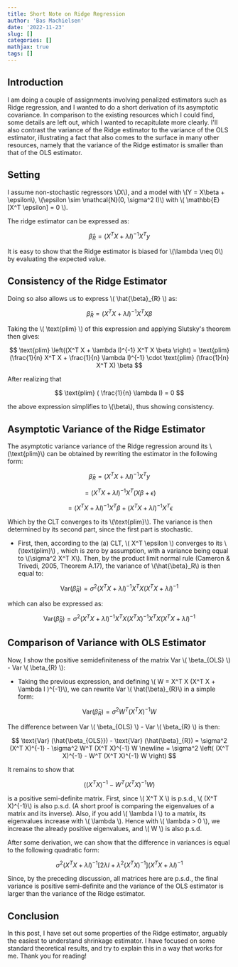 ```yaml
---
title: Short Note on Ridge Regression
author: 'Bas Machielsen'
date: '2022-11-23'
slug: []
categories: []
mathjax: true
tags: []
---
```


## Introduction

I am doing a couple of assignments involving penalized estimators such as Ridge regression, and I wanted to do a short derivation of its asymptotic covariance. In comparison to the existing resources which I could find, some details are left out, which I wanted to recapitulate more clearly. I'll also contrast the variance of the Ridge estimator to the variance of the OLS estimator, illustrating a fact that also comes to the surface in many other resources, namely that the variance of the Ridge estimator is smaller than that of the OLS estimator. 

## Setting

I assume non-stochastic regressors \\(X\\), and a model with \\(Y = X\beta + \epsilon\\), \\(\epsilon \sim \mathcal{N}(0, \sigma^2 I)\\) with \\( \mathbb{E}[X^T \epsilon] = 0 \\). 

The ridge estimator can be expressed as:

$$
\hat{\beta}_{R} = (X^T X + \lambda I)^{-1} X^T y
$$

It is easy to show that the Ridge estimator is biased for \\(\lambda \neq 0\\) by evaluating the expected value.

## Consistency of the Ridge Estimator

Doing so also allows us to express \\( \hat{\beta}_{R} \\) as:

$$
\hat{\beta}_R = (X^T X + \lambda I)^{-1} X^T X \beta
$$

Taking the \\( \text{plim} \\) of this expression and applying Slutsky's theorem then gives:

$$
\text{plim} \left((X^T X + \lambda I)^{-1} X^T X \beta \right) = \text{plim} (\frac{1}{n} X^T X + \frac{1}{n} \lambda I)^{-1} \cdot \text{plim} (\frac{1}{n} X^T X) \beta
$$

After realizing that

$$
\text{plim} ( \frac{1}{n} \lambda I) = 0
$$

the above expression simplifies to \\(\beta\\), thus showing consistency. 


## Asymptotic Variance of the Ridge Estimator

The asymptotic variance variance of the Ridge regression around its \\(\text{plim}\\) can be obtained by rewriting the estimator in the following form:

$$
\hat{\beta}_R = (X^T X + \lambda I)^{-1} X^T y 
$$

$$
= (X^TX + \lambda I)^{-1} X^T (X\beta + \epsilon)
$$

$$
= (X^TX + \lambda I)^{-1} X^T \beta + (X^T X + \lambda I)^{-1} X^T \epsilon
$$

Which by the CLT converges to its \\(\text{plim}\\). The variance is then determined by its second part, since the first part is stochastic. 

- First, then, according to the (a) CLT, \\( X^T \epsilon \\) converges to its \\(\text{plim}\\) , which is zero by assumption, with a variance being equal to \\(\sigma^2 X^T X\\). Then, by the product limit normal rule (Cameron & Trivedi, 2005, Theorem A.17),  the variance of \\(\hat{\beta}_R\\) is then equal to:

$$
\text{Var} (\hat{\beta}_R) = \sigma^2 (X^T X + \lambda I)^{-1} X^T X (X^T X + \lambda I)^{-1}
$$

which can also be expressed as:

$$
\text{Var} (\hat{\beta}_R) = \sigma^2 (X^T X + \lambda I)^{-1} X^T X  (X^T X)^{-1} X^T X (X^T X + \lambda I)^{-1}
$$

## Comparison of Variance with OLS Estimator

Now, I show the positive semidefiniteness of the matrix Var \\( \beta_{OLS} \\) - Var \\( \beta_{R} \\): 

- Taking the previous expression, and defining \\( W = X^T X (X^T X + \lambda I )^{-1}\\), we can rewrite Var \\( \hat{\beta}_{R}\\) in a simple form:

$$
\text{Var} ( \hat{\beta}_{R} ) = \sigma^2 W^T (X^T X)^{-1} W
$$

The difference between Var \\( \beta_{OLS} \\) - Var \\( \beta_{R} \\) is then:

$$
\text{Var} (\hat{\beta_{OLS}}) - \text{Var} (\hat{\beta}_{R}) = \sigma^2 (X^T X)^{-1} - \sigma^2 W^T (X^T X)^{-1} W \newline
= \sigma^2 \left( (X^T X)^{-1} - W^T (X^T X)^{-1} W \right)
$$ 

It remains to show that 

$$
\left( (X^T X)^{-1} - W^T (X^T X)^{-1} W \right)
$$

is a positive semi-definite matrix. First, since \\( X^T X \\) is p.s.d., \\( (X^T X)^{-1}\\) is also p.s.d. (A short proof is comparing the eigenvalues of a matrix and its inverse). Also, if you add \\( \lambda I \\) to a matrix, its eigenvalues increase with \\( \lambda \\). Hence with \\( \lambda > 0 \\), we increase the already positive eigenvalues, and \\( W \\) is also p.s.d. 

After some derivation, we can show that the difference in variances is equal to the following quadratic form:

$$
\sigma^2 (X^T X + \lambda I)^{-1} \left[ 2 \lambda I + \lambda^2 (X^T X)^{-1} \right] (X^T X + \lambda I)^{-1}
$$

Since, by the preceding discussion, all matrices here are p.s.d., the final variance is positive semi-definite and the variance of the OLS estimator is larger than the variance of the Ridge estimator. 

## Conclusion

In this post, I have set out some properties of the Ridge estimator, arguably the easiest to understand shrinkage estimator. I have focused on some standard theoretical results, and try to explain this in a way that works for me. Thank you for reading! 

